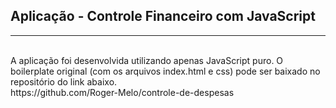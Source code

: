 ## Aplicação - Controle Financeiro com JavaScript
----------------
<br>
A aplicação foi desenvolvida utilizando apenas JavaScript puro. O boilerplate original (com os arquivos index.html e css) pode ser baixado no repositório do link abaixo.

<br>
<a>https://github.com/Roger-Melo/controle-de-despesas</a>